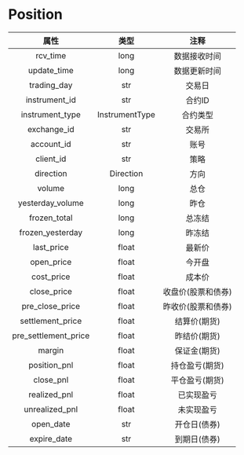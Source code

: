 # Position

|         属性         |          类型           |     注释     |
| :------------------: | :---------------------: | :----------: |
|       rcv_time       |          long           | 数据接收时间 |
|     update_time      |          long           | 数据更新时间 |
|     trading_day      |           str           |    交易日    |
|    instrument_id     |           str           |    合约ID    |
|   instrument_type    |     InstrumentType      |   合约类型   |
|     exchange_id      |           str           |    交易所    |
|      account_id      |           str           |    账号     |
|      client_id       |           str           |    策略    |
|      direction       |        Direction        |    方向    |
|        volume        |          long           |    总仓    |
|  yesterday_volume    |          long           |    昨仓    |
|   frozen_total       |          long           |    总冻结    |
|  frozen_yesterday    |          long           |    昨冻结    |
|      last_price      |          float          |    最新价    |
|      open_price      |          float          |    今开盘    |
|      cost_price      |          float          |    成本价    |
|     close_price      |          float          |    收盘价(股票和债券)    |
|   pre_close_price    |          float          |    昨收价(股票和债券)    |
|   settlement_price   |          float          |    结算价(期货)    |
| pre_settlement_price |          float          |    昨结价(期货)    |
| margin | float | 保证金(期货) |
| position_pnl | float | 持仓盈亏(期货) |
| close_pnl | float | 平仓盈亏(期货) |
| realized_pnl | float | 已实现盈亏 |
| unrealized_pnl | float | 未实现盈亏 |
| open_date | str | 开仓日(债券) |
| expire_date | str | 到期日(债券) |

